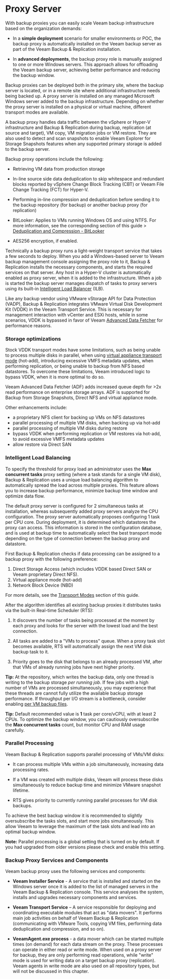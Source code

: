 # Proxy Server

With backup proxies you can easily scale Veeam backup infrastructure
based on the organization demands:

-   In a **simple deployment** scenario for smaller
    environments or POC, the backup proxy is
    automatically installed on the Veeam backup server as part of the
    Veeam Backup & Replication installation.

-   In **advanced deployments**, the backup proxy role is manually
    assigned to one or more Windows servers. This approach allows
    for offloading the Veeam backup server, achieving better performance
    and reducing the backup window.

Backup proxies can be deployed both
in the primary site, where the backup server is located, or in a remote site
where additional infrastructure needs being backed up. A proxy server is
installed on any managed Microsoft Windows server added to the backup
infrastructure. Depending on whether the proxy server is installed on a
physical or virtual machine, different transport modes are available.

A backup proxy handles data traffic between the vSphere or Hyper-V
infrastructure and Backup & Replication during backup,
replication (at source and target), VM copy, VM migration jobs or VM restore.
They are also used to detect and scan snapshots to enable Veeam
Explorer for Storage Snapshots features when any supported primary storage
is added to the backup server.

Backup proxy operations include the following:

-   Retrieving VM data from production storage

-   In-line source side data deduplication to skip whitespace and redundant
    blocks reported by vSphere Change Block Tracking (CBT) or Veeam File
    Change Tracking (FCT) for Hyper-V.

-   Performing in-line compression and deduplication before sending
    it to the backup repository (for backup) or another backup
    proxy (for replication)

-   BitLooker: Applies to VMs running Windows OS and using NTFS. For more information, see the corresponding section of this guide > [Deduplication and Compression - BitLooker](../job_configuration/deduplication_and_compression.md#bitlooker)

- 	AES256 encryption, if enabled.

Technically a backup proxy runs a light-weight transport service that
takes a few seconds to deploy. When you add a Windows-based server to
Veeam backup management console assigning the proxy role to it,
Backup & Replication installs the necessary components, and starts the
required services on that server. Any host in a Hyper-V cluster is automatically
enabled as proxy server, when it is added to the infrastructure.
When a job is started the backup server manages dispatch of
tasks to proxy servers using its built-in [Intelligent Load Balancer](#intelligent-load-balancing) (ILB).

Like any backup vendor using VMware vStorage API for Data Protection (VADP),
Backup & Replication integrates VMware Virtual Disk Development Kit (VDDK) in
the Veeam Transport Service. This is necessary for management interaction with
vCenter and ESXi hosts, while in some scenarios, VDDK is bypassed in favor of
Veeam [Advanced Data Fetcher](#advanced-data-fetcher) for performance reasons.

### Storage optimizations
Stock VDDK transport modes have some limitations, such as being unable to process
multiple disks in parallel, when using [virtual appliance transport mode](./virtual_appliance_mode.md) (hot-add), introducing excessive VMFS metadata updates,
when performing replication, or being unable to backup from NFS based datastores.
To overcome these limitations, Veeam introduced logic to bypass VDDK, when it is
more optimal to do so.

Veeam Advanced Data Fetcher (ADF) adds increased queue depth for >2x read
performance on enterprise storage arrays. ADF is supported for Backup from
Storage Snapshots, Direct NFS and virtual appliance mode.

Other enhancements include:
- a proprietary NFS client for backing up VMs on NFS datastores
- parallel processing of multiple VM disks, when backing up via hot-add
- parallel processing of multiple VM disks during restore
- bypass VDDK when performing replication or VM restores via hot-add, to avoid excessive VMFS metadata updates
- allow restore via Direct SAN

### Intelligent Load Balancing

To specify the threshold for proxy load an administrator uses the **Max
concurrent tasks** proxy setting (where a task stands for a single VM
disk), Backup & Replication uses a unique load balancing
algorithm to automatically spread the load across multiple proxies. This
feature allows you to increase backup performance, minimize backup time
window and optimize data flow.

The default proxy server is configured for 2 simultaneous tasks at installation,
whereas subsequently added proxy servers analyze the CPU configuration. The proxy
server automatically proposes configuring 1 task per CPU core. During deployment,
it is determined which datastores the proxy can access. This information is stored
in the configuration database, and is used at backup time to automatically select
the best transport mode depending on the type of connection between the backup proxy and datastore.

First Backup & Replication checks if data processing can be
assigned to a backup proxy with the following preference:

1. Direct Storage Access (which includes VDDK based Direct SAN or Veeam proprietary Direct NFS).
2. Virtual appliance mode (hot-add)
3. Network Block Device (NBD)

For more details, see the [Transport Modes](./transport_modes.md) section of this guide.

After the algorithm identifies all existing backup proxies it distributes tasks
via the built-in Real-time Scheduler (RTS):

1.  It discovers the number of tasks being processed at the moment by
    each proxy and looks for the server with the lowest load and the
    best connection.

2.  All tasks are added to a "VMs to process" queue. When a
    proxy task slot becomes available, RTS will
    automatically assign the next VM disk backup task to it.

3.  Priority goes to the disk that belongs to an already
    processed VM, after that VMs of already running jobs have next higher
    priority.

**Tip:** At the repository, which writes the backup data, only one
thread is writing to the backup storage _per running job_. If few jobs
with a high number of VMs are processed simultaneously, you may experience
that these threads are cannot fully utilize the available backup storage
performance. If throughput per I/O stream is a bottleneck, consider
enabling [per VM backup files](./repository_planning_pervm.md).

**Tip:** Default recommended value is **1** task per core/vCPU, with at least
2 CPUs. To optimize the backup window, you can cautiously oversubscribe the
**Max concurrent tasks** count, but monitor CPU and RAM usage carefully.

### Parallel Processing
Veeam Backup & Replication supports parallel processing of VMs/VM disks:

-   It can process multiple VMs within a job simultaneously, increasing
    data processing rates.

-   If a VM was created with multiple disks, Veeam will process
    these disks simultaneously to reduce backup time and minimize
    VMware snapshot lifetime.

- 	RTS gives priority to currently running parallel processes for VM disk backups.

To achieve the best backup window it is recommended to slightly oversubscribe the tasks slots, and start more jobs simultaneously. This allow Veeam to leverage the maximum of the task slots and lead into an optimal backup window.

**Note:** Parallel processing is a global setting that is turned on by default.
If you had upgraded from older versions please check and enable this setting.

### Backup Proxy Services and Components

Veeam backup proxy uses the following services and components:

-   **Veeam Installer Service** - A service that is installed and
    started on the Windows server once it is added to the list of
    managed servers in the Veeam Backup & Replication console. This
    service analyses the system, installs and upgrades necessary
    components and services.

-   **Veeam Transport Service** – A service responsible for deploying
    and coordinating executable modules that act as "data movers". It
    performs main job activities on behalf of Veeam Backup & Replication
    (communicating with VMware Tools, copying VM files, performing data
    deduplication and compression, and so on).

-   **VeeamAgent.exe process** - a data mover which can be started
    multiple times (on demand) for each data stream on the proxy.
    These processes can operate in either read or write mode. When used on a
    proxy server for backup, they are only performing read operations, while
    "write" mode is used for writing data on a target backup proxy
    (replication). Veeam agents in write mode are also used on all repository
    types, but will not be discussed in this chapter.
